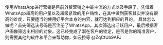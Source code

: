 使用WhatsApp进行营销是目前外贸营销之中最主流的方式以及手段了，凭借着WhatsApp超高的用户量以及超级紧致的用户粘性，在其中做到获客其实并没有很高的难度，只要适当的使用好平台本身的内容，就可达到相应的目的。
具体怎么做呢？首先筛选该号码是否注册了WhatsApp，其次筛选出活跃用户，最后根据客户画像筛选出相应的对象。这已经完成了潜在客户的锁定，是否是你的精准客户，则需要其他的软件和平台来帮助你，如云控等
@ZqCtUb9APJ
